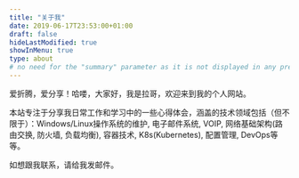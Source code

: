 ```yaml
---
title: "关于我"
date: 2019-06-17T23:53:00+01:00
draft: false
hideLastModified: true
showInMenu: true
type: about
# no need for the "summary" parameter as it is not displayed in any previews
---
```


爱折腾，爱分享！哈喽，大家好，我是拉哥，欢迎来到我的个人网站。

本站专注于分享我日常工作和学习中的一些心得体会，涵盖的技术领域包括（但不限于）：Windows/Linux操作系统的维护, 电子邮件系统, VOIP, 网络基础架构(路由交换, 防火墙, 负载均衡), 容器技术, K8s(Kubernetes), 配置管理, DevOps等等。

如想跟我联系，请给我发邮件。

